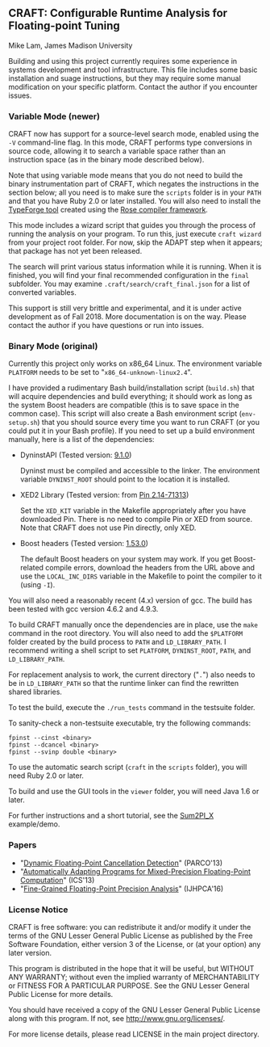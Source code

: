 ## CRAFT: Configurable Runtime Analysis for Floating-point Tuning

Mike Lam, James Madison University

Building and using this project currently requires some experience in systems
development and tool infrastructure. This file includes some basic installation
and suage instructions, but they may require some manual modification on your
specific platform. Contact the author if you encounter issues.


### Variable Mode (newer)


CRAFT now has support for a source-level search mode, enabled using the `-V`
command-line flag. In this mode, CRAFT performs type conversions in source code,
allowing it to search a variable space rather than an instruction space (as in
the binary mode described below).

Note that using variable mode means that you do not need to build the binary
instrumentation part of CRAFT, which negates the instructions in the section
below; all you need is to make sure the `scripts` folder is in your `PATH` and
that you have Ruby 2.0 or later installed. You will also need to install the
[TypeForge tool](https://github.com/rose-compiler/rose-develop/tree/master/projects/typeforge)
created using the [Rose compiler framework](https://github.com/rose-compiler/rose-develop).

This mode includes a wizard script that guides you through the process of
running the analysis on your program. To run this, just execute `craft wizard`
from your project root folder.  For now, skip the ADAPT step when it appears;
that package has not yet been released.

The search will print various status information while it is running. When it is
finished, you will find your final recommended configuration in the `final`
subfolder. You may examine `.craft/search/craft_final.json` for a list of
converted variables.

This support is still very brittle and experimental, and it is under active
development as of Fall 2018. More documentation is on the way. Please contact
the author if you have questions or run into issues.


### Binary Mode (original)

Currently this project only works on x86\_64 Linux. The environment variable
`PLATFORM` needs to be set to "`x86_64-unknown-linux2.4`".

I have provided a rudimentary Bash build/installation script (`build.sh`) that
will acquire dependencies and build everything; it should work as long as the
system Boost headers are compatible (this is to save space in the common case).
This script will also create a Bash environment script (`env-setup.sh`) that you
should source every time you want to run CRAFT (or you could put it in your Bash
profile).
If you need to set up a build environment manually, here is a list of the
dependencies:

* DyninstAPI (Tested version: [9.1.0](https://github.com/dyninst/dyninst))

  Dyninst must be compiled and accessible to the linker. The environment variable
  `DYNINST_ROOT` should point to the location it is installed.

* XED2 Library (Tested version: from
  [Pin 2.14-71313](http://software.intel.com/en-us/articles/pintool-downloads))

  Set the `XED_KIT` variable in the Makefile appropriately after you have
  downloaded Pin. There is no need to compile Pin or XED from source. Note that
  CRAFT does not use Pin directly, only XED.

* Boost headers (Tested version:
  [1.53.0](http://sourceforge.net/projects/boost/files/boost/1.53.0/))

  The default Boost headers on your system may work. If you get Boost-related
  compile errors, download the headers from the URL above and use the
  `LOCAL_INC_DIRS` variable in the Makefile to point the compiler to it (using
  `-I`).

You will also need a reasonably recent (4.x) version of gcc. The build has been
tested with gcc version 4.6.2 and 4.9.3.

To build CRAFT manually once the dependencies are in place, use the `make`
command in the root directory. You will also need to add the `$PLATFORM`
folder created by the build process to `PATH` and `LD_LIBRARY_PATH`. I recommend
writing a shell script to set `PLATFORM`, `DYNINST_ROOT`, `PATH`, and
`LD_LIBRARY_PATH`.

For replacement analysis to work, the current directory ("`.`") also needs to be
in `LD_LIBRARY_PATH` so that the runtime linker can find the rewritten shared
libraries.

To test the build, execute the `./run_tests` command in the testsuite folder.

To sanity-check a non-testsuite executable, try the following commands:

    fpinst --cinst <binary>
    fpinst --dcancel <binary>
    fpinst --svinp double <binary>

To use the automatic search script (`craft` in the `scripts` folder), you will
need Ruby 2.0 or later.

To build and use the GUI tools in the `viewer` folder, you will need Java 1.6 or
later.

For further instructions and a short tutorial, see the
[Sum2PI_X](demo/sum2pi_x/README) example/demo.

### Papers

* "[Dynamic Floating-Point Cancellation Detection](https://doi.org/10.1016/j.parco.2012.08.002)" (PARCO'13)
* "[Automatically Adapting Programs for Mixed-Precision Floating-Point Computation](https://doi.org/10.1016/j.parco.2012.08.002)" (ICS'13)
* "[Fine-Grained Floating-Point Precision Analysis](http://dx.doi.org/10.1177%2F1094342016652462)" (IJHPCA'16)

### License Notice

CRAFT is free software: you can redistribute it and/or modify it under the terms
of the GNU Lesser General Public License as published by the Free Software
Foundation, either version 3 of the License, or (at your option) any later
version.

This program is distributed in the hope that it will be useful, but WITHOUT ANY
WARRANTY; without even the implied warranty of MERCHANTABILITY or FITNESS FOR A
PARTICULAR PURPOSE.  See the GNU Lesser General Public License for more details.

You should have received a copy of the GNU Lesser General Public License along
with this program.  If not, see <http://www.gnu.org/licenses/>.

For more license details, please read LICENSE in the main project directory.


